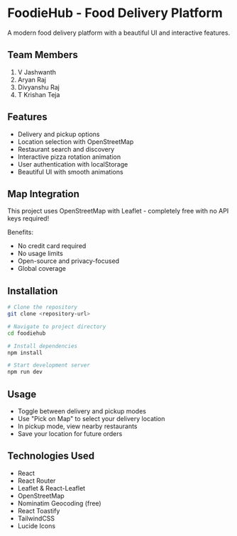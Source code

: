 # FoodieHub - Food Delivery Platform

A modern food delivery platform with a beautiful UI and interactive features.

## Team Members
1. V Jashwanth
2. Aryan Raj
3. Divyanshu Raj
4. T Krishan Teja

## Features

- Delivery and pickup options
- Location selection with OpenStreetMap
- Restaurant search and discovery
- Interactive pizza rotation animation
- User authentication with localStorage
- Beautiful UI with smooth animations

## Map Integration

This project uses OpenStreetMap with Leaflet - completely free with no API keys required!

Benefits:
- No credit card required
- No usage limits
- Open-source and privacy-focused
- Global coverage

## Installation

```bash
# Clone the repository
git clone <repository-url>

# Navigate to project directory
cd foodiehub

# Install dependencies
npm install

# Start development server
npm run dev
```

## Usage

- Toggle between delivery and pickup modes
- Use "Pick on Map" to select your delivery location
- In pickup mode, view nearby restaurants
- Save your location for future orders

## Technologies Used

- React
- React Router
- Leaflet & React-Leaflet
- OpenStreetMap
- Nominatim Geocoding (free)
- React Toastify
- TailwindCSS
- Lucide Icons
